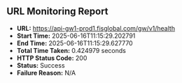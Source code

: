 ## URL Monitoring Report

- **URL:** https://api-gw1-prod1.fisglobal.com/gw/v1/health
- **Start Time:** 2025-06-16T11:15:29.202791
- **End Time:** 2025-06-16T11:15:29.627770
- **Total Time Taken:** 0.424979 seconds
- **HTTP Status Code:** 200
- **Status:** Success
- **Failure Reason:** N/A
